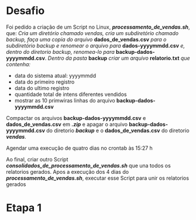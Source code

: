 # Desafio
Foi pedido a criação de um Script no Linux, ***processamento_de_vendas.sh***, que: *Cria um diretório chamado vendas, cria um subdiretório chamado backup, faça uma copia do arquivo* **dados_de_vendas.csv** *para o subdiretório backup e renomear o arquivo para* **dados-yyyymmdd.csv** *e, dentro do diretorio backup, renomea-lo para* **backup-dados-yyyymmdd.csv**. *Dentro da pasta* **backup** *criar um arquivo* **relatorio.txt** *que contenha:*
- data do sistema atual: yyyymmdd
- data do primeiro registro
- data do ultimo registro
- quantidade total de intens diferentes vendidos
- mostrar as 10 primwiras linhas do arquivo **backup-dados-yyyymmdd.csv**

Compactar os arquivos **backup-dados-yyyymmdd.csv** e **dados_de_vendas.csv** em ***.zip*** e apagar o arquivo **backup-dados-yyyymmdd.csv** do diretorio ***backup*** e o **dados_de_vendas.csv** do diretorio ***vendas***.

Agendar uma execução de quatro dias no crontab às 15:27 h 

Ao final, criar outro Script ***consolidados_de_processamento_de_vendas.sh*** que una todos os relatorios gerados. Apos a execução dos 4 dias do ***processamento_de_vendas.sh***, executar esse Script para unir os relatorios gerados
# Etapa 1